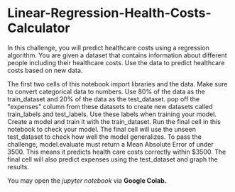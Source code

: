 # Linear-Regression-Health-Costs-Calculator
In this challenge, you will predict healthcare costs using a regression algorithm.  You are given a dataset that contains information about different people including their healthcare costs. Use the data to predict healthcare costs based on new data.

The first two cells of this notebook import libraries and the data.
Make sure to convert categorical data to numbers. Use 80% of the data as the train_dataset and 20% of the data as the test_dataset.
pop off the "expenses" column from these datasets to create new datasets called train_labels and test_labels. Use these labels when training your model.
Create a model and train it with the train_dataset. Run the final cell in this notebook to check your model. The final cell will use the unseen test_dataset to check how well the model generalizes.
To pass the challenge, model.evaluate must return a Mean Absolute Error of under 3500. This means it predicts health care costs correctly within $3500.
The final cell will also predict expenses using the test_dataset and graph the results.

You may open the <i>jupyter notebook</i> via <b>Google Colab.</b>
